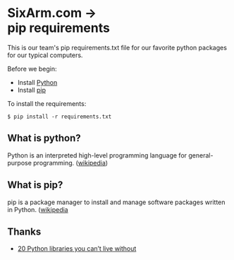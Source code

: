 # SixArm.com →<br>pip requirements

This is our team's pip requirements.txt file for our favorite python packages for our typical computers.

Before we begin:

  * Install [Python](https://en.wikipedia.org/wiki/Python_(programming_language))
  * Install [pip](https://en.wikipedia.org/wiki/Pip_(package_manager))

To install the requirements:

    $ pip install -r requirements.txt


## What is python?

Python is an interpreted high-level programming language for general-purpose programming. ([wikipedia](https://en.wikipedia.org/wiki/Python_(programming_language)))


## What is pip?

pip is a package manager to install and manage software packages written in Python. ([wikipedia](https://en.wikipedia.org/wiki/Pip_(package_manager))


## Thanks

* [20 Python libraries you can’t live without](https://pythontips.com/2013/07/30/20-python-libraries-you-cant-live-without/)
